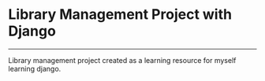# Library Management Project with Django
---
Library management project created as a learning resource for myself learning django.